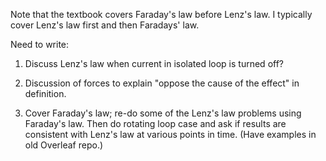 Note that the textbook covers Faraday's law before Lenz's law. I typically cover Lenz's law first and then Faradays' law.

Need to write:

1. Discuss Lenz's law when current in isolated loop is turned off?

1. Discussion of forces to explain "oppose the cause of the effect" in definition.

1. Cover Faraday's law; re-do some of the Lenz's law problems using Faraday's law. Then do rotating loop case and ask if results are consistent with Lenz's law at various points in time. (Have examples in old Overleaf repo.)